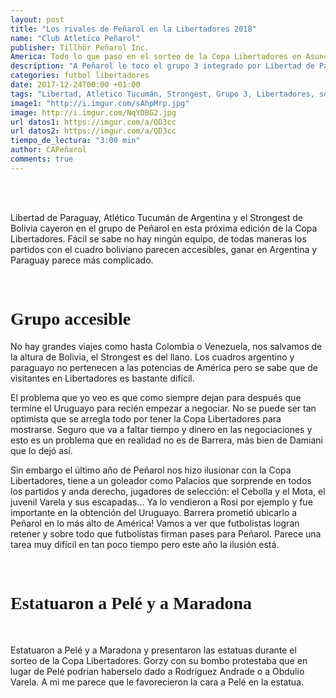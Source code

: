 ```yaml
---
layout: post
title: "Los rivales de Peñarol en la Libertadores 2018"
name: "Club Atletico Peñarol"
publisher: Tillhör Peñarol Inc.
America: Todo lo que paso en el sorteo de la Copa Libertadores en Asunción
description: "A Peñarol le toco el grupo 3 integrado por Libertad de Paraguay, Atlético Tucumán y el Strongest, a parte presentaron estatuas de Pelé y Maradona."
categories: futbol libertadores
date: 2017-12-24T00:00 +01:00
tags: "Libertad, Atletico Tucumán, Strongest, Grupo 3, Libertadores, sorteo, America, estatuas, Pelé, Maradona"
image1: "http://i.imgur.com/sAhpMrp.jpg"
image: http://i.imgur.com/NqYDBG2.jpg
url datos1: https://imgur.com/a/QD3cc
url datos2: https://imgur.com/a/QD3cc
tiempo_de_lectura: "3:00 min"
author: CAPeñarol
comments: true
---
```


<br>
<!--<img class="rounded" src="{{ site.url }}/images/CopaLibertadoresSorteo.jpg" width="860px">-->

<br>

Libertad de Paraguay, Atlético Tucumán de Argentina y el Strongest de Bolivia cayeron en el grupo de Peñarol en esta próxima edición de la Copa Libertadores. Fácil se sabe no hay ningún equipo, de todas maneras los partidos con el cuadro boliviano parecen accesibles, ganar en Argentina y Paraguay parece más complicado.

<br>
<h1 style="font-family:fantasy;font-weight:900;">Grupo accesible</h1>

No hay grandes viajes como hasta Colombia o Venezuela, nos salvamos de la altura de Bolivia, el Strongest es del llano. Los cuadros argentino y paraguayo no pertenecen a las potencias de América pero se sabe que de visitantes en Libertadores es bastante difícil.

El problema que yo veo es que como siempre dejan para después que termine el Uruguayo para recién empezar a negociar. No se puede ser tan optimista que se arregla todo por tener la Copa Libertadores para mostrarse. Seguro que va a faltar tiempo y dinero en las negociaciones y esto es un problema que en realidad no es de Barrera, más bien de Damiani que lo dejó así.

Sin embargo el último año de Peñarol nos hizo ilusionar con la Copa Libertadores, tiene a un goleador como Palacios que sorprende en todos los partidos y anda derecho, jugadores de selección: el Cebolla y el Mota, el juvenil Varela y sus escapadas... Ya lo vendieron a Rosi por ejemplo y fue importante en la obtención del Uruguayo. Barrera prometió ubicarlo a Peñarol en lo más alto de América! Vamos a ver que futbolistas logran retener y sobre todo que futbolistas firman pases para Peñarol. Parece una tarea muy difícil en tan poco tiempo pero este año la ilusión está.

<br>

<h1 style="font-family:fantasy;font-weight:900;">Estatuaron a Pelé y a Maradona</h1>

<!--<img src="{{ site.url }}/images/EstatuasDePeléYMaradona.jpg" width="860px" height="100%">-->

<br>

Estatuaron a Pelé y a Maradona y presentaron las estatuas durante el sorteo de la Copa Libertadores. Gorzy con su bombo protestaba que en lugar de Pelé podrían haberselo dado a Rodriguez Andrade o a Obdulio Varela. A mi me parece que le favorecieron la cara a Pelé en la estatua.
